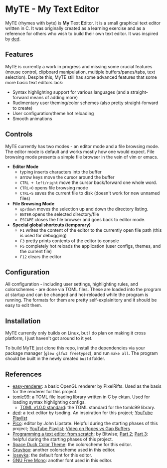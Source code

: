 # MyTE - My Text Editor

MyTE (rhymes with byte) is **My** **T**ext **E**ditor. It is a small graphical text editor written in C. It was originally created as a learning exercise and as a reference for others who wish to build their own text editor. It was inspired by [ded](https://github.com/tsoding/ded).

## Features

MyTE is currently a work in progress and missing some crucial features (mouse control, clipboard manipulation, multiple buffers/panes/tabs, text selection). Despite this, MyTE still has some advanced features that some more basic text editors lack:

- Syntax highlighting support for various languages (and a straight-forward means of adding more)
- Rudimentary user theming/color schemes (also pretty straight-forward to create)
- User configuration/theme hot reloading
- Smooth animations

## Controls

MyTE currently has two modes - an editor mode and a file browsing mode. The editor mode is default and works mostly how one would expect. File browsing mode presents a simple file browser in the vein of vim or emacs. 

- **Editor Mode**
    - typing inserts characters into the buffer
    - arrow keys move the cursor around the buffer
    - `CTRL + left/right` move the cursor back/forward one whole word.
    - `CTRL+O` opens file browsing mode
    - `CTRL+S` saves the current file to disk (doesn't work for new unnamed files)
- **File Browsing Mode**
    - `up/down` moves the selection up and down the directory listing.
    - `ENTER` opens the selected directory/file
    - `ESCAPE` closes the file browser and goes back to editor mode.
 - **Special global shortcuts (temporary)**
    - `F1` writes the content of the editor to the currently open file path (this is used for debugging)
    - `F3` pretty prints contents of the editor to console
    - `F5` completely hot reloads the application (user configs, themes, and the current file)
    - `F12` clears the editor
  
## Configuration

All configuration - including user settings, highlighting rules, and colorschemes - are done via TOML files. These are loaded into the program at startup and can be changed and hot-reloaded while the program is running. The formats for them are pretty self-explainitory and it should be easy to edit them.

## Installation

MyTE currently only builds on Linux, but I do plan on making it cross platform, I just haven't got around to it yet.

To build MyTE just clone this repo, install the dependencies via your package manager (`glew glfw3 freetype2`), and run `make all`. The program should be built in the newly created `build` folder.

## References

- [easy-renderer](https://github.com/PixelRifts/easy-renderer): a basic OpenGL renderer by PixelRifts. Used as the basis for the renderer for this project.
- [tomlc99](https://github.com/cktan/tomlc99): a TOML file loading library written in C by cktan. Used for loading syntax highlighting configs.
    - [TOML v1.0.0 standard](https://toml.io/en/v1.0.0): the TOML standard for the tomlc99 library.
- [ded](https://github.com/tsoding/ded): a text editor by tsoding. An inspiration for this project; [YouTube Playlist](https://www.youtube.com/playlist?list=PLpM-Dvs8t0VZVshbPeHPculzFFBdQWIFu)
- [Pico](https://github.com/jon-lipstate/pico): editor by John Lipstate. Helpful during the starting phases of this project; [YouTube Playlist](https://www.youtube.com/playlist?list=PLqN23W-K4Tn2LdgSCJOCFFiPO26mvsXm3); [Video on Ropes vs Gap Buffers](https://www.youtube.com/watch?v=xhFzu3Wm0Qs)
- [Programming a text editor from scratch](https://www.youtube.com/watch?v=oDv6DfQxhtQ): by Bitwise; [Part 2](https://www.youtube.com/watch?v=nLyBzD4_Z_4); [Part 3](https://www.youtube.com/watch?v=cgd_qGekPdI): helpful during the starting phases of this project.
- [Space Duck Color Theme](https://github.com/pineapplegiant/spaceduck): the colorscheme for this editor.
- [Gruvbox](https://github.com/morhetz/gruvbox): another colorscheme used in this editor.
- [Iosevka](https://github.com/be5invis/Iosevka): the default font for this editor.
- [GNU Free Mono](https://www.gnu.org/software/freefont/): another font used in this editor.
